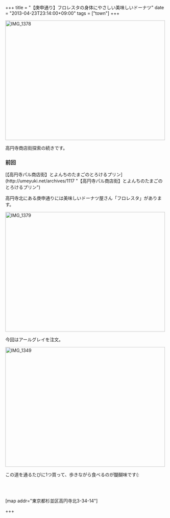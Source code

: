 +++
title =  "【庚申通り】フロレスタの身体にやさしい美味しいドーナツ"
date =  "2013-04-23T23:14:00+09:00"
tags = ["town"]
+++
<p><a href="http://www.flickr.com/photos/68742489@N02/8652680819/" title="IMG_1378 by umeyuki1326, on Flickr"><img src="http://farm9.staticflickr.com/8259/8652680819_156129e93a.jpg" width="500" height="375" alt="IMG_1378"></a></p>

<p>高円寺商店街探索の続きです。</p>

### 前回

<p>[【高円寺パル商店街】とよんちのたまごのとろけるプリン](http://umeyuki.net/archives/1117 "【高円寺パル商店街】とよんちのたまごのとろけるプリン")</p>

<p>高円寺北にある庚申通りには美味しいドーナツ屋さん「フロレスタ」があります。</p>

<p><a href="http://www.flickr.com/photos/68742489@N02/8652680663/" title="IMG_1379 by umeyuki1326, on Flickr"><img src="http://farm9.staticflickr.com/8266/8652680663_d3321e2f1c.jpg" width="500" height="375" alt="IMG_1379"></a></p>

<p>今回はアールグレイを注文。</p>

<p><a href="http://www.flickr.com/photos/68742489@N02/8653786086/" title="IMG_1349 by umeyuki1326, on Flickr"><img src="http://farm9.staticflickr.com/8262/8653786086_116b015630.jpg" width="500" height="375" alt="IMG_1349"></a></p>

<p>この道を通るたびに1つ買って、歩きながら食べるのが醍醐味です(:</p>

<p><br/>
<br/></p>

<p>[map addr="東京都杉並区高円寺北3-34-14"]</p>

+++
